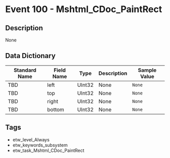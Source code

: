 # Event 100 - Mshtml_CDoc_PaintRect

## Description
None

## Data Dictionary
|Standard Name|Field Name|Type|Description|Sample Value|
|---|---|---|---|---|
|TBD|left|UInt32|None|`None`|
|TBD|top|UInt32|None|`None`|
|TBD|right|UInt32|None|`None`|
|TBD|bottom|UInt32|None|`None`|

## Tags
* etw_level_Always
* etw_keywords_subsystem
* etw_task_Mshtml_CDoc_PaintRect